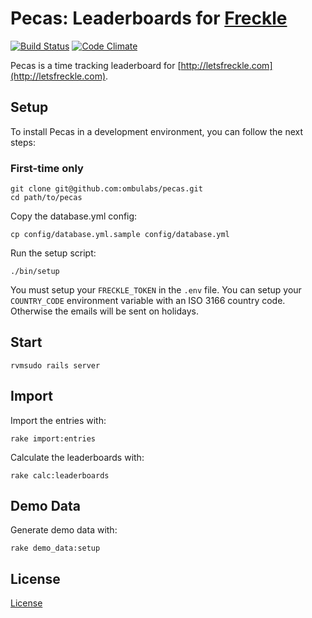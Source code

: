 # Pecas: Leaderboards for [Freckle](http://letsfreckle.com/)

[![Build Status](https://travis-ci.org/ombulabs/pecas.svg?branch=master)](https://travis-ci.org/ombulabs/pecas)
[![Code Climate](https://codeclimate.com/github/ombulabs/pecas/badges/gpa.svg)](https://codeclimate.com/github/ombulabs/pecas)

Pecas is a time tracking leaderboard for
[http://letsfreckle.com](http://letsfreckle.com).

## Setup

To install Pecas in a development environment, you can follow the next steps:

### First-time only

    git clone git@github.com:ombulabs/pecas.git
    cd path/to/pecas

Copy the database.yml config:

    cp config/database.yml.sample config/database.yml

Run the setup script:

    ./bin/setup

You must setup your `FRECKLE_TOKEN` in the `.env` file. You can setup your
`COUNTRY_CODE` environment variable with an ISO 3166 country code. Otherwise
the emails will be sent on holidays.

## Start

    rvmsudo rails server

## Import

Import the entries with:

    rake import:entries

Calculate the leaderboards with:

    rake calc:leaderboards

## Demo Data

Generate demo data with:

    rake demo_data:setup

## License

[License]

  [license]: LICENSE
